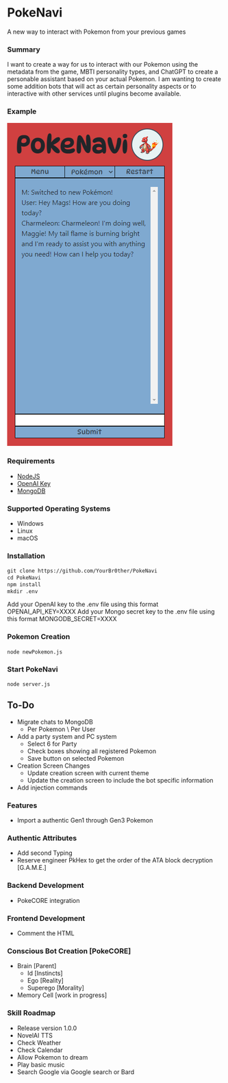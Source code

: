 # PokeNavi
A new way to interact with Pokemon from your previous games

### Summary
I want to create a way for us to interact with our Pokemon using the metadata from the game, MBTI personality types, and ChatGPT to create a personable assistant based on your actual Pokemon. I am wanting to create some addition bots that will act as certain personality aspects or to interactive with other services until plugins become available.

### Example
![Browser Image](/Example/PokeNavi.png)

### Requirements
 * [NodeJS](https://nodejs.org/en)
 * [OpenAI Key](https://platform.openai.com/account/api-keys)
 * [MongoDB](https://www.mongodb.com/)

### Supported Operating Systems
 * Windows
 * Linux
 * macOS

### Installation
    git clone https://github.com/YourBr0ther/PokeNavi
    cd PokeNavi
    npm install
    mkdir .env

Add your OpenAI key to the .env file using this format
    OPENAI_API_KEY=XXXX
Add your Mongo secret key to the .env file using this format
    MONGODB_SECRET=XXXX

### Pokemon Creation
    node newPokemon.js

### Start PokeNavi
    node server.js

## To-Do
* Migrate chats to MongoDB
  * Per Pokemon \ Per User
* Add a party system and PC system
  * Select 6 for Party
  * Check boxes showing all registered Pokemon
  * Save button on selected Pokemon
* Creation Screen Changes
  * Update creation screen with current theme
  * Update the creation screen to include the bot specific information
* Add injection commands

### Features
* Import a authentic Gen1 through Gen3 Pokemon

### Authentic Attributes
* Add second Typing
* Reserve engineer PkHex to get the order of the ATA block decryption [G.A.M.E.]

### Backend Development
* PokeCORE integration

### Frontend Development
* Comment the HTML

### Conscious Bot Creation [PokeCORE]
* Brain [Parent]
  * Id [Instincts]
  * Ego [Reality]
  * Superego [Morality]
* Memory Cell [work in progress]

### Skill Roadmap
 * Release version 1.0.0
 * NovelAI TTS
 * Check Weather
 * Check Calendar
 * Allow Pokemon to dream
 * Play basic music
 * Search Google via Google search or Bard

